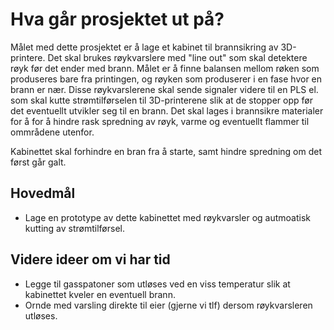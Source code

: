 # Hva går prosjektet ut på?

Målet med dette prosjektet er å lage et kabinet til brannsikring av 3D-printere. 
Det skal brukes røykvarslere med "line out" som skal detektere røyk før det ender med brann.
Målet er å finne balansen mellom røken som produseres bare fra printingen, og røyken som produserer i en fase hvor en brann er nær.
Disse røykvarslerene skal sende signaler videre til en PLS el. som skal kutte strømtilførselen til 3D-printerene slik at de stopper opp før det eventuellt utvikler seg til en brann.
Det skal lages i brannsikre materialer for å for å hindre rask spredning av røyk, varme og eventuellt flammer til ommrådene utenfor.

Kabinettet skal forhindre en bran fra å starte, samt hindre spredning om det først går galt.

## Hovedmål

- Lage en prototype av dette kabinettet med røykvarsler og autmoatisk kutting av strømtilførsel.
  

## Videre ideer om vi har tid

- Legge til gasspatoner som utløses ved en viss temperatur slik at kabinettet kveler en eventuell brann.
- Ornde med varsling direkte til eier (gjerne vi tlf) dersom røykvarsleren utløses.

